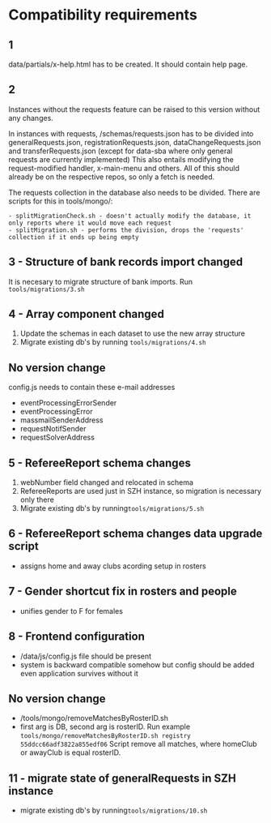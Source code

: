 # Compatibility requirements

## 1
data/partials/x-help.html has to be created. It should contain help page.

## 2
Instances without the requests feature can be raised to this version without any changes.

In instances with requests, /schemas/requests.json has to be divided into generalRequests.json, registrationRequests.json, dataChangeRequests.json and transferRequests.json (except for data-sba where only general requests are currently implemented)
This also entails modifying the request-modified handler, x-main-menu and others.
All of this should already be on the respective repos, so only a fetch is needed.

The requests collection in the database also needs to be divided. There are scripts for this in tools/mongo/:

	- splitMigrationCheck.sh - doesn't actually modify the database, it only reports where it would move each request
	- splitMigration.sh - performs the division, drops the 'requests' collection if it ends up being empty

## 3 - Structure of bank records import changed

It is necesary to migrate structure of bank imports. Run `tools/migrations/3.sh`

## 4 - Array component changed

1. Update the schemas in each dataset to use the new array structure
2. Migrate existing db's by running `tools/migrations/4.sh`

## No version change
config.js needs to contain these e-mail addresses
- eventProcessingErrorSender
- eventProcessingError
- massmailSenderAddress
- requestNotifSender
- requestSolverAddress

## 5 - RefereeReport schema changes

1. webNumber field changed and relocated in schema
2. RefereeReports are used just in SZH instance, so migration is necessary only there
2. Migrate existing db's by running`tools/migrations/5.sh`

## 6 - RefereeReport schema changes data upgrade script
- assigns home and away clubs acording setup in rosters

## 7 - Gender shortcut fix in rosters and people
- unifies gender to F for females

## 8 - Frontend configuration
- /data/js/config.js file should be present
- system is backward compatible somehow but config should be added even application survives without it

## No version change
- /tools/mongo/removeMatchesByRosterID.sh
- first arg is DB, second arg is rosterID. Run example `tools/mongo/removeMatchesByRosterID.sh registry 55ddcc66adf3822a855edf06`
Script remove all matches, where homeClub or awayClub is equal rosterID.

## 11 - migrate state of generalRequests in SZH instance
- migrate existing db's by running`tools/migrations/10.sh`
